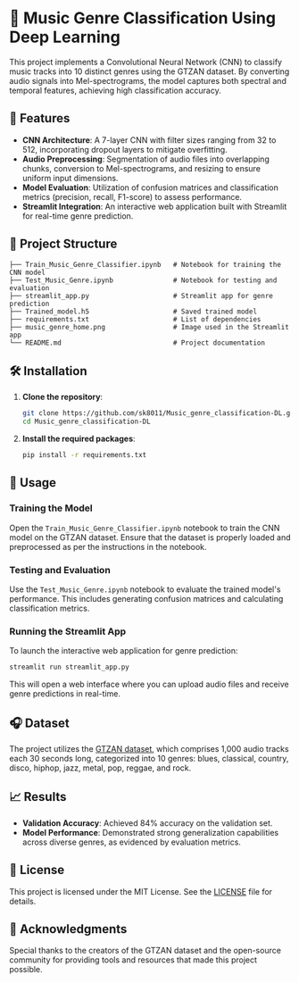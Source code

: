 # 🎵 Music Genre Classification Using Deep Learning

This project implements a Convolutional Neural Network (CNN) to classify music tracks into 10 distinct genres using the GTZAN dataset.
By converting audio signals into Mel-spectrograms, the model captures both spectral and temporal features, achieving high classification accuracy.

## 📌 Features

- **CNN Architecture**: A 7-layer CNN with filter sizes ranging from 32 to 512, incorporating dropout layers to mitigate overfitting.
- **Audio Preprocessing**: Segmentation of audio files into overlapping chunks, conversion to Mel-spectrograms, and resizing to ensure uniform input dimensions.
- **Model Evaluation**: Utilization of confusion matrices and classification metrics (precision, recall, F1-score) to assess performance.
- **Streamlit Integration**: An interactive web application built with Streamlit for real-time genre prediction.

## 📂 Project Structure

```
├── Train_Music_Genre_Classifier.ipynb   # Notebook for training the CNN model
├── Test_Music_Genre.ipynb               # Notebook for testing and evaluation
├── streamlit_app.py                     # Streamlit app for genre prediction
├── Trained_model.h5                     # Saved trained model
├── requirements.txt                     # List of dependencies
├── music_genre_home.png                 # Image used in the Streamlit app
└── README.md                            # Project documentation
```

## 🛠️ Installation

1. **Clone the repository**:

   ```bash
   git clone https://github.com/sk8011/Music_genre_classification-DL.git
   cd Music_genre_classification-DL
   ```

2. **Install the required packages**:

   ```bash
   pip install -r requirements.txt
   ```

## 🚀 Usage

### Training the Model

Open the `Train_Music_Genre_Classifier.ipynb` notebook to train the CNN model on the GTZAN dataset. Ensure that the dataset is properly loaded and preprocessed as per the instructions in the notebook.

### Testing and Evaluation

Use the `Test_Music_Genre.ipynb` notebook to evaluate the trained model's performance. This includes generating confusion matrices and calculating classification metrics.

### Running the Streamlit App

To launch the interactive web application for genre prediction:

```bash
streamlit run streamlit_app.py
```

This will open a web interface where you can upload audio files and receive genre predictions in real-time.

## 🎧 Dataset

The project utilizes the [GTZAN dataset](http://marsyas.info/downloads/datasets.html), which comprises 1,000 audio tracks each 30 seconds long, categorized into 10 genres: blues, classical, country, disco, hiphop, jazz, metal, pop, reggae, and rock.

## 📈 Results

- **Validation Accuracy**: Achieved 84% accuracy on the validation set.
- **Model Performance**: Demonstrated strong generalization capabilities across diverse genres, as evidenced by evaluation metrics.

## 📄 License

This project is licensed under the MIT License. See the [LICENSE](LICENSE) file for details.

## 🤝 Acknowledgments

Special thanks to the creators of the GTZAN dataset and the open-source community for providing tools and resources that made this project possible.
